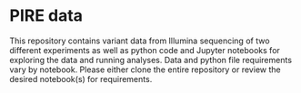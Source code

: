 # PIRE data

This repository contains variant data from Illumina sequencing of two different experiments as well as python code and Jupyter notebooks for exploring the data and running analyses. Data and python file requirements vary by notebook. Please either clone the entire repository or review the desired notebook(s) for requirements.
